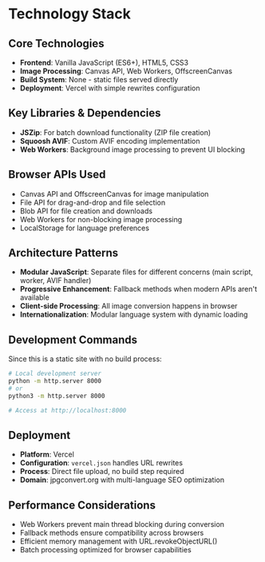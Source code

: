 # Technology Stack

## Core Technologies
- **Frontend**: Vanilla JavaScript (ES6+), HTML5, CSS3
- **Image Processing**: Canvas API, Web Workers, OffscreenCanvas
- **Build System**: None - static files served directly
- **Deployment**: Vercel with simple rewrites configuration

## Key Libraries & Dependencies
- **JSZip**: For batch download functionality (ZIP file creation)
- **Squoosh AVIF**: Custom AVIF encoding implementation
- **Web Workers**: Background image processing to prevent UI blocking

## Browser APIs Used
- Canvas API and OffscreenCanvas for image manipulation
- File API for drag-and-drop and file selection
- Blob API for file creation and downloads
- Web Workers for non-blocking image processing
- LocalStorage for language preferences

## Architecture Patterns
- **Modular JavaScript**: Separate files for different concerns (main script, worker, AVIF handler)
- **Progressive Enhancement**: Fallback methods when modern APIs aren't available
- **Client-side Processing**: All image conversion happens in browser
- **Internationalization**: Modular language system with dynamic loading

## Development Commands
Since this is a static site with no build process:

```bash
# Local development server
python -m http.server 8000
# or
python3 -m http.server 8000

# Access at http://localhost:8000
```

## Deployment
- **Platform**: Vercel
- **Configuration**: `vercel.json` handles URL rewrites
- **Process**: Direct file upload, no build step required
- **Domain**: jpgconvert.org with multi-language SEO optimization

## Performance Considerations
- Web Workers prevent main thread blocking during conversion
- Fallback methods ensure compatibility across browsers
- Efficient memory management with URL.revokeObjectURL()
- Batch processing optimized for browser capabilities